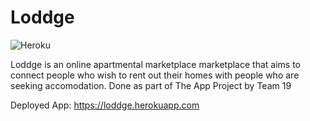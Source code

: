 # Loddge

![Heroku](https://pyheroku-badge.herokuapp.com/?app=<loddge>&style=<flat>)

Loddge is an online apartmental marketplace marketplace that aims to connect people who wish to rent out their homes with people who are seeking accomodation. 
Done as part of The App Project by Team 19

Deployed App: https://loddge.herokuapp.com

